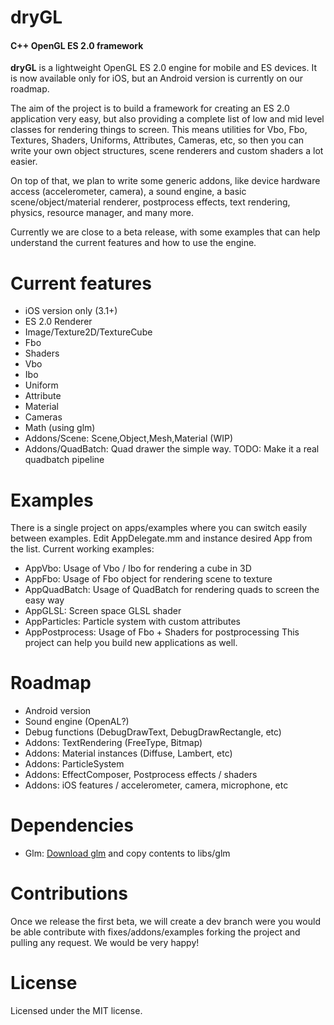 dryGL
=====

#### C++ OpenGL ES 2.0 framework ####

**dryGL** is a lightweight OpenGL ES 2.0 engine for mobile and ES devices. It is now available only for iOS, but an Android version is currently on our roadmap.

The aim of the project is to build a framework for creating an ES 2.0 application very easy, but also providing a complete list of low and mid level classes for rendering things to screen.
This means utilities for Vbo, Fbo, Textures, Shaders, Uniforms, Attributes, Cameras, etc, so then you can write your own object structures, scene renderers and custom shaders a lot easier.

On top of that, we plan to write some generic addons, like device hardware access (accelerometer, camera), a sound engine, a basic scene/object/material renderer, postprocess effects, text rendering, physics, resource manager, and many more.

Currently we are close to a beta release, with some examples that can help understand the current features and how to use the engine.

Current features
================
- iOS version only (3.1+)
- ES 2.0 Renderer
- Image/Texture2D/TextureCube
- Fbo
- Shaders
- Vbo
- Ibo
- Uniform
- Attribute
- Material
- Cameras
- Math (using glm)
- Addons/Scene: Scene,Object,Mesh,Material (WIP)
- Addons/QuadBatch: Quad drawer the simple way. TODO: Make it a real quadbatch pipeline

Examples
========
There is a single project on apps/examples where you can switch easily between examples. Edit AppDelegate.mm and instance desired App from the list.
Current working examples:
- AppVbo: Usage of Vbo / Ibo for rendering a cube in 3D
- AppFbo: Usage of Fbo object for rendering scene to texture
- AppQuadBatch: Usage of QuadBatch for rendering quads to screen the easy way
- AppGLSL: Screen space GLSL shader
- AppParticles: Particle system with custom attributes
- AppPostprocess: Usage of Fbo + Shaders for postprocessing
This project can help you build new applications as well.

Roadmap
=======
- Android version
- Sound engine (OpenAL?)
- Debug functions (DebugDrawText, DebugDrawRectangle, etc)
- Addons: TextRendering (FreeType, Bitmap)
- Addons: Material instances (Diffuse, Lambert, etc)
- Addons: ParticleSystem
- Addons: EffectComposer, Postprocess effects / shaders
- Addons: iOS features / accelerometer, camera, microphone, etc

Dependencies
============
- Glm: [Download glm](http://glm.g-truc.net/) and copy contents to libs/glm

Contributions
=============

Once we release the first beta, we will create a dev branch were you would be able contribute with fixes/addons/examples forking the project and pulling any request. We would be very happy!

License
=======

Licensed under the MIT license.
